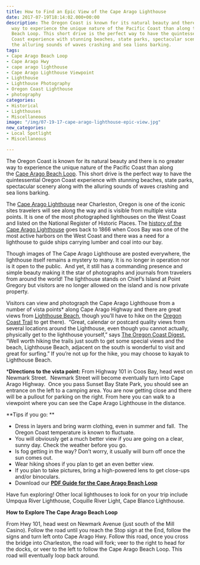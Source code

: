 ```yaml
---
title: How to Find an Epic View of the Cape Arago Lighthouse
date: 2017-07-19T18:14:02.000+00:00
description: The Oregon Coast is known for its natural beauty and there is no greater
  way to experience the unique nature of the Pacific Coast than along the Cape Arago
  Beach Loop. This short drive is the perfect way to have the quintessential Oregon
  Coast experience with stunning beaches, state parks, spectacular scenery along with
  the alluring sounds of waves crashing and sea lions barking.
tags:
- Cape Arago Beach Loop
- Cape Arago Hwy
- cape arago lighthouse
- Cape Arago Lighthouse Viewpoint
- Lighthouse
- Lighthouse Photography
- Oregon Coast Lighthouse
- photography
categories:
- Historical
- Lighthouses
- Miscellaneous
image: "/img/07-19-17-cape-arago-lighthouse-epic-view.jpg"
new_categories:
- Local Spotlight
- Miscellaneous

---
```

The Oregon Coast is known for its natural beauty and there is no greater way to experience the unique nature of the Pacific Coast than along the <a href="http://www.oregonsadventurecoast.com/trip-ideas/explore-the-cape-arago-beach-loop/" target="_blank" rel="noopener noreferrer">Cape Arago Beach Loop</a>. This short drive is the perfect way to have the quintessential Oregon Coast experience with stunning beaches, state parks, spectacular scenery along with the alluring sounds of waves crashing and sea lions barking.

The [Cape Arago Lighthouse](http://www.lighthousefriends.com/light.asp?ID=129) near Charleston, Oregon is one of the iconic sites travelers will see along the way and is visible from multiple vista points. It is one of the most photographed lighthouses on the West Coast and listed on the National Register of Historic Places. The [history of the Cape Arago Lighthouse](http://www.lighthousefriends.com/light.asp?ID=129) goes back to 1866 when Coos Bay was one of the most active harbors on the West Coast and there was a need for a lighthouse to guide ships carrying lumber and coal into our bay.

Though images of The Cape Arago Lighthouse are posted everywhere, the lighthouse itself remains a mystery to many. It is no longer in operation nor is it open to the public.  And yet, it still has a commanding presence and simple beauty making it the star of photographs and journals from travelers from around the world! The lighthouse stands on Chief’s Island at Point Gregory but visitors are no longer allowed on the island and is now private property.

Visitors can view and photograph the Cape Arago Lighthouse from a number of vista points* along Cape Arago Highway and there are great views from [Lighthouse Beach](http://www.oregonsadventurecoast.com/listings/lighthouse-beach/), though you’ll have to hike on the [Oregon Coast Trail](http://www.oregonsadventurecoast.com/listings/oregon-coast-trail-sunset-bay-to-cape-arago/) to get there).  “Great, calendar or postcard quality views from several locations around the Lighthouse, even though you cannot actually, physically get to the lighthouse yourself,” says [The Oregon Coast Digest.](https://www.tripadvisor.com/ShowUserReviews-g51801-d548010-r333914800-Cape_Arago_Lighthouse-Charleston_Oregon.html#REVIEWS) “Well worth hiking the trails just south to get some special views and the beach, Lighthouse Beach, adjacent on the south is wonderful to visit and great for surfing.” If you’re not up for the hike, you may choose to kayak to Lighthouse Beach.

\***Directions to the vista point:** From Highway 101 in Coos Bay, head west on Newmark Street.  Newmark Street will become eventually turn into Cape Arago Highway.  Once you pass Sunset Bay State Park, you should see an entrance on the left to a camping area. You are now getting close and there will be a pullout for parking on the right. From here you can walk to a viewpoint where you can see the Cape Arago Lighthouse in the distance.

\**Tips if you go: **

* Dress in layers and bring warm clothing, even in summer and fall.  The Oregon Coast temperature is known to fluctuate.
* You will obviously get a much better view if you are going on a clear, sunny day. Check the weather before you go.
* Is fog getting in the way? Don’t worry, it usually will burn off once the sun comes out.
* Wear hiking shoes if you plan to get an even better view.
* If you plan to take pictures, bring a high-powered lens to get close-ups and/or binoculars.
* Download our **<a href="http://www.oregonsadventurecoast.com/wp-content/uploads/2011/05/Cape-Arago-Loop_09_sm.pdf" target="_blank" rel="noopener noreferrer">PDF Guide for the Cape Arago Beach Loop</a>**

Have fun exploring! Other local lighthouses to look for on your trip include Umpqua River Lighthouse, Coquille River Light, Cape Blanco Lighthouse.

**How to Explore The Cape Arago Beach Loop**

From Hwy 101, head west on Newmark Avenue (just south of the Mill Casino). Follow the road until you reach the Stop sign at the End, follow the signs and turn left onto Cape Arago Hwy. Follow this road, once you cross the bridge into Charleston, the road will fork; veer to the right to head for the docks, or veer to the left to follow the Cape Arago Beach Loop. This road will eventually loop back around.